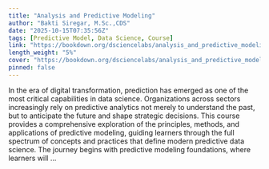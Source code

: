 ```yaml
---
title: "Analysis and Predictive Modeling"
author: "Bakti Siregar, M.Sc.,CDS"
date: "2025-10-15T07:35:56Z"
tags: [Predictive Model, Data Science, Course]
link: "https://bookdown.org/dsciencelabs/analysis_and_predictive_modeling/"
length_weight: "5%"
cover: "https://bookdown.org/dsciencelabs/analysis_and_predictive_modeling/images/Cover.png"
pinned: false
---
```


In the era of digital transformation, prediction has emerged as one of the most critical capabilities in data science. Organizations across sectors increasingly rely on predictive analytics not merely to understand the past, but to anticipate the future and shape strategic decisions. This course provides a comprehensive exploration of the principles, methods, and applications of predictive modeling, guiding learners through the full spectrum of concepts and practices that define modern predictive data science. The journey begins with predictive modeling foundations, where learners will ...
